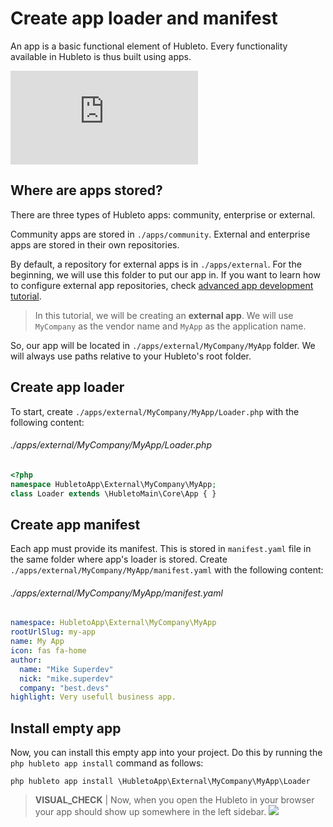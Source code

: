 # Create app loader and manifest

An app is a basic functional element of Hubleto. Every functionality available in Hubleto is thus built using apps.

<div class="youtube-video">
  <iframe src="https://www.youtube.com/embed/EDwpRQBVIuY" title="YouTube video player" frameborder="0" allow="accelerometer; autoplay; clipboard-write; encrypted-media; gyroscope; picture-in-picture; web-share" referrerpolicy="strict-origin-when-cross-origin" allowfullscreen></iframe>
</div>

## Where are apps stored?

There are three types of Hubleto apps: community, enterprise or external.

Community apps are stored in `./apps/community`. External and enterprise apps are stored in their own repositories.

By default, a repository for external apps is in `./apps/external`. For the beginning, we will use this folder to put our app in. If you want to learn how to configure external app repositories, check [advanced app development tutorial](../advanced-development).

> In this tutorial, we will be creating an **external app**. We will use `MyCompany` as the vendor name and `MyApp` as the application name.

So, our app will be located in `./apps/external/MyCompany/MyApp` folder. We will always use paths relative to your Hubleto's root folder.

## Create app loader

To start, create `./apps/external/MyCompany/MyApp/Loader.php` with the following content:

###### ./apps/external/MyCompany/MyApp/Loader.php
```php
<?php
namespace HubletoApp\External\MyCompany\MyApp;
class Loader extends \HubletoMain\Core\App { }
```

## Create app manifest

Each app must provide its manifest. This is stored in `manifest.yaml` file in the same folder where app's loader is stored. Create `./apps/external/MyCompany/MyApp/manifest.yaml` with the following content:

###### ./apps/external/MyCompany/MyApp/manifest.yaml
```yaml
namespace: HubletoApp\External\MyCompany\MyApp
rootUrlSlug: my-app
name: My App
icon: fas fa-home
author:
  name: "Mike Superdev"
  nick: "mike.superdev"
  company: "best.devs"
highlight: Very usefull business app.
```

## Install empty app

Now, you can install this empty app into your project. Do this by running the `php hubleto app install` command as follows:

```
php hubleto app install \HubletoApp\External\MyCompany\MyApp\Loader
```

> **VISUAL_CHECK** | Now, when you open the Hubleto in your browser your app should show up somewhere in the left sidebar.
> <img src="{{ bookRootUrl }}/content/assets/images/my-app-in-sidebar.png" />


